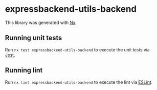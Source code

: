 # expressbackend-utils-backend

This library was generated with [Nx](https://nx.dev).

## Running unit tests

Run `nx test expressbackend-utils-backend` to execute the unit tests via [Jest](https://jestjs.io).

## Running lint

Run `nx lint expressbackend-utils-backend` to execute the lint via [ESLint](https://eslint.org/).
